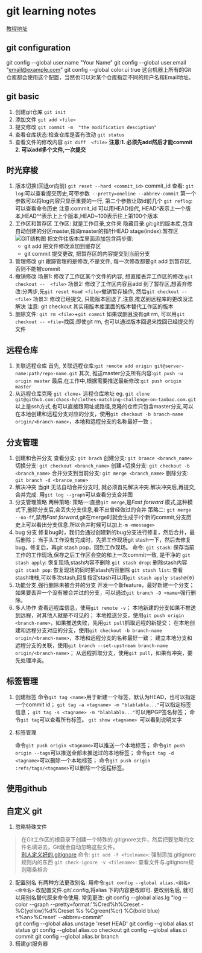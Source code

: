 # git learning notes
[教程地址](http://www.liaoxuefeng.com/wiki/0013739516305929606dd18361248578c67b8067c8c017b000)
## git configuration
git config --global user.name "Your Name"
git config --global user.email "email@example.com"
git config --global color.ui true
这台机器上所有的Git仓库都会使用这个配置，当然也可以对某个仓库指定不同的用户名和Email地址。
## git basic
1. 创建git仓库
    `git init`
2. 添加文件
`git add <file>`
3. 提交修改
`git commit -m  "the modification desciption" `
4. 查看仓库状态:检查仓库是否有改动
`git status`
5. 查看文件的修改内容
`git diff  <file>`
**注意:1. 必须先add然后才能commit 2. 可以add多个文件,一次提交**  

## 时光穿梭
1. 版本切换(回退or向前)
`git reset --hard <commit_id>`
commit_id  查看:
`git log`:可以查看提交历史,可带参数` --pretty=oneline --abbrev-commit` 第一个参数可以将log内容只显示重要的一行, 第二个参数让取id前几个
`git reflog`: 可以查看命令历史
注意:commit_id 可以用HEAD指代, HEAD^表示上一个版本,HEAD^^表示上上个版本,HEAD~100表示往上第100个版本
2.  工作区和暂存区
工作区: 就是工作目录,文件夹
隐藏目录.git:git的版本库,包含自动创建的分区master,指向master的指针HEAD
stage(index):暂存区
![GIT结构图](http://www.liaoxuefeng.com/files/attachments/001384907702917346729e9afbf4127b6dfbae9207af016000/0)
把文件往版本库里面添加包含两步骤:
	-  git add 把文件修改添加到缓存区 
	- git commit 提交更改, 把暂存区的内容提交到当前分支
3. 管理修改
git 跟踪管理的是修改,不是文件, 每一次修改都要git add 到暂存区, 否则不能被commit
4. 撤销修改
场景1: 修改了工作区某个文件的内容, 想直接丢弃工作区的修改:`git checkout --  <file>`
场景2: 修改了工作区内容且add 到了暂存区,想丢弃修改:分两步,先`git reset Head <file>`撤销暂存操作, 然后`git checkout -- <file>`
场景3: 修改已经提交, 只能版本回退了,注意,推送到远程库的更改没法解决
注意: git checkout 其实用版本库里面的版本替代工作区的版本
5. 删除文件:
`git rm <file>`+`git commit`
如果误删且没有git rm, 可以用`git checkout -- <file>`找回;即使git rm, 也可以通过版本回退来找回已经提交的文件

## 远程仓库
1. 关联远程仓库
首先, 关联远程仓库:`git remote add origin git@server-name:path/repo-name.git`
其次, 推送master分支所有内容:`git push -u origin master`
最后,在工作中,根据需要推送最新修改:`git push origin master`
2. 从远程仓库克隆
`git clone`+ 远程仓库地址
eg. `git clone git@github.com:chaos-h/clothes-matching-challenge-on-taobao.com.git`
以上是ssh方式,也可以直接跟网址或路径,克隆的仓库只包含master分支,可以在本地创建和远程分支对应的分支，使用`git checkout -b branch-name origin/<branch-name>`，本地和远程分支的名称最好一致；

## 分支管理
1. 创建和合并分支
查看分支: `git brach`
创建分支: `git brance <branch_name>`
切换分支: `git checkout <branch_name>`
创建+切换分支: `git checkout -b <branch_name>`
合并分支到当前分支: `git merge <branch_name>`
删除分支: `git branch -d <brance_name>`
2. 解决冲突
当git 无法自动合并分支时, 就必须首先解决冲突.解决冲突后,再提交,合并完成.
用`git log --graph`可以查看分支合并图
3. 分支管理策略
两种策略:
策略一:直接`git merge`,是*Fast forward* 模式,这种模式下,删除分支后,会丢失分支信息,看不出曾经做过的合并
策略二: `git merge --no-ff`,禁用*Fast forward*,git在merge时就会生成于i个新的commit,分支历史上可以看出分支信息.所以合并时候可以加上`-m <message>`
4. bug 分支
修复bug时，我们会通过创建新的bug分支进行修复，然后合并，最后删除；
当手头工作没有完成时，先把工作现场git stash一下，然后去修复bug，修复后，再git stash pop，回到工作现场。
命令:
`git stash`: 保存当前工作的工作现场,保存之后工作区会变的和上一次commit一致, 是干净的
`git stash apply`: 恢复现场,stash内容不删除
`git stash drop`: 删除stash内容
`git stash pop`: 恢复现场的同时把stash内容删除
`git stash list`: 查看stash堆栈,可以多次stash,回复指定stash可以用`git stash apply stash@{0}`
5. 功能分支,强行删除未被合并的分支
开发一个新feature，最好新建一个分支；
如果要丢弃一个没有被合并过的分支，可以通过`git branch -D <name>`强行删除。
6.  多人协作
查看远程库信息，使用`git remote -v`；
本地新建的分支如果不推送到远程，对其他人就是不可见的；
本地推送分支，使用`git push origin <branch-name>`，如果推送失败，先用`git pull`抓取远程的新提交；
在本地创建和远程分支对应的分支，使用`git checkout -b branch-name origin/<branch-name>`，本地和远程分支的名称最好一致；
建立本地分支和远程分支的关联，使用`git branch --set-upstream branch-name origin/<branch-name>`；
从远程抓取分支，使用`git pull`，如果有冲突，要先处理冲突。

## 标签管理
1. 创建标签
    命令`git tag <name>`用于新建一个标签，默认为HEAD，也可以指定一个commit id；
    `git tag -a <tagname> -m "blablabla..."`可以指定标签信息；
    `git tag -s <tagname> -m "blablabla..."`可以用PGP签名标签；
    命令`git tag`可以查看所有标签。
    `git show <tagname> `可以看到说明文字
2.  标签管理

    命令`git push origin <tagname>`可以推送一个本地标签；
    命令`git push origin --tags`可以推送全部未推送过的本地标签；
    命令`git tag -d <tagname>`可以删除一个本地标签；
    命令`git push origin :refs/tags/<tagname>`可以删除一个远程标签。

## 使用github

## 自定义 git
1. 忽略特殊文件
> 在Git工作区的根目录下创建一个特殊的.gitignore文件，然后把要忽略的文件名填进去，Git就会自动忽略这些文件。   
[别人定义好的.gitignore](https://github.com/github/gitignore)
命令:
`git add -f <fielname>`: 强制添加.gitignore规则内的东西
`git check-ignore -v <filename>`: 查看文件与.gitignore规则哪条相合
2. 配置别名
有两种方法更改别名:
用命令:`git config --global alias.<别名>  <命令名>`
改配置文件.git/.config,将alias 下的内容更改即可.
更改别名后, 就可以用别名替代原来命令使用.
常见更改:
git config --global alias.lg "log --color --graph --pretty=format:'%Cred%h%Creset -%C(yellow)%d%Creset %s %Cgreen(%cr) %C(bold blue)<%an>%Creset' --abbrev-commit"  
 git config --global alias.unstage 'reset HEAD'
 git config --global alias.st status
 git config --global alias.co checkout
 git config --global alias.ci commit
 git config --global alias.br branch
3. 搭建git服务器